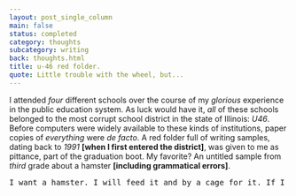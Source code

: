 ```yaml
---
layout: post_single_column
main: false
status: completed
category: thoughts
subcategory: writing
back: thoughts.html
title: u-46 red folder.
quote: Little trouble with the wheel, but...
---
```


I attended _four_ different schools over the course of my _glorious_ experience in the public education system. As luck would have it, _all_ of these schools belonged to the most corrupt school district in the state of Illinois: _U46_. Before computers were widely available to these kinds of institutions, paper copies of _everything_ were _de facto_. A red folder full of writing samples, dating back to _1991_ **\[when I first entered the district\]**, was given to me as pittance, part of the graduation boot. My favorite? An untitled sample from _third_ grade about a hamster **\[including grammatical errors\]**.

<div class="snippet">
   <pre>
I want a hamster. I will feed it and by a cage for it. If I have to I'll clean up after it, and name it. If I get a white hamster I'll name it snowy. If I get a light brown one I will name it Soda Pop.The cage will be a lot of money but I can afford it. I will buy a fridge and a glass boot that says 'Home Sweet Home'. It will also have a spinny wheel and tunnels. The hamster food will be a big bag and money to. I will buy a couple bags of it. When I run out I'll go back to the store to get some. If I have to clean up after it. I will buy a little shovel and put a garbage bag in my room. After I do that I will put some more brown stuff in the cage. I want a hamster. I'm going to feed it, clean up after it, buy a cage for it and name it.
  </pre>
</div>